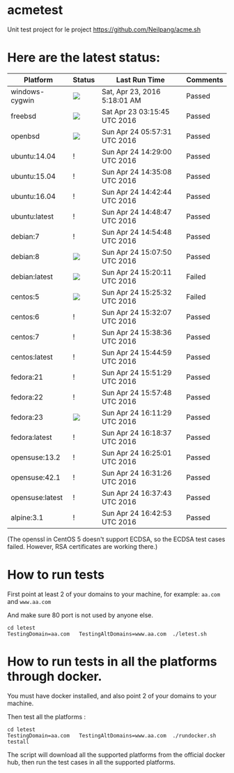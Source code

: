 # acmetest
Unit test project for le project https://github.com/Neilpang/acme.sh



# Here are the latest status:

| Platform | Status| Last Run Time| Comments|
-----------|-------|--------------|---------|
|windows-cygwin| ![](https://cdn.rawgit.com/Neilpang/acmetest/master/status/windows-cygwin.svg?1461388681)| Sat, Apr 23, 2016  5:18:01 AM| Passed |
|freebsd| ![](https://cdn.rawgit.com/Neilpang/acmetest/master/status/freebsd.svg?1461381345)| Sat Apr 23 03:15:45 UTC 2016| Passed |
|openbsd| ![](https://cdn.rawgit.com/Neilpang/acmetest/master/status/openbsd.svg?1461477451)| Sun Apr 24 05:57:31 UTC 2016| Passed |
|ubuntu:14.04| \![](https://cdn.rawgit.com/Neilpang/letest/master/status/ubuntu-14.04.svg?1461508140)| Sun Apr 24 14:29:00 UTC 2016| Passed |
|ubuntu:15.04| \![](https://cdn.rawgit.com/Neilpang/letest/master/status/ubuntu-15.04.svg?1461508508)| Sun Apr 24 14:35:08 UTC 2016| Passed |
|ubuntu:16.04| \![](https://cdn.rawgit.com/Neilpang/letest/master/status/ubuntu-16.04.svg?1461508964)| Sun Apr 24 14:42:44 UTC 2016| Passed |
|ubuntu:latest| \![](https://cdn.rawgit.com/Neilpang/letest/master/status/ubuntu-latest.svg?1461509327)| Sun Apr 24 14:48:47 UTC 2016| Passed |
|debian:7| \![](https://cdn.rawgit.com/Neilpang/letest/master/status/debian-7.svg?1461509688)| Sun Apr 24 14:54:48 UTC 2016| Passed |
|debian:8| ![](https://cdn.rawgit.com/Neilpang/letest/master/status/debian-8.svg?1461510470)| Sun Apr 24 15:07:50 UTC 2016| Passed |
|debian:latest| ![](https://cdn.rawgit.com/Neilpang/letest/master/status/debian-latest.svg?1461511211)| Sun Apr 24 15:20:11 UTC 2016| Failed |
|centos:5| ![](https://cdn.rawgit.com/Neilpang/letest/master/status/centos-5.svg?1461511532)| Sun Apr 24 15:25:32 UTC 2016| Failed |
|centos:6| \![](https://cdn.rawgit.com/Neilpang/letest/master/status/centos-6.svg?1461511927)| Sun Apr 24 15:32:07 UTC 2016| Passed |
|centos:7| \![](https://cdn.rawgit.com/Neilpang/letest/master/status/centos-7.svg?1461512316)| Sun Apr 24 15:38:36 UTC 2016| Passed |
|centos:latest| \![](https://cdn.rawgit.com/Neilpang/letest/master/status/centos-latest.svg?1461512699)| Sun Apr 24 15:44:59 UTC 2016| Passed |
|fedora:21| \![](https://cdn.rawgit.com/Neilpang/letest/master/status/fedora-21.svg?1461513089)| Sun Apr 24 15:51:29 UTC 2016| Passed |
|fedora:22| \![](https://cdn.rawgit.com/Neilpang/letest/master/status/fedora-22.svg?1461513468)| Sun Apr 24 15:57:48 UTC 2016| Passed |
|fedora:23| ![](https://cdn.rawgit.com/Neilpang/letest/master/status/fedora-23.svg?1461514289)| Sun Apr 24 16:11:29 UTC 2016| Passed |
|fedora:latest| \![](https://cdn.rawgit.com/Neilpang/letest/master/status/fedora-latest.svg?1461514717)| Sun Apr 24 16:18:37 UTC 2016| Passed |
|opensuse:13.2| \![](https://cdn.rawgit.com/Neilpang/letest/master/status/opensuse-13.2.svg?1461515101)| Sun Apr 24 16:25:01 UTC 2016| Passed |
|opensuse:42.1| \![](https://cdn.rawgit.com/Neilpang/letest/master/status/opensuse-42.1.svg?1461515486)| Sun Apr 24 16:31:26 UTC 2016| Passed |
|opensuse:latest| \![](https://cdn.rawgit.com/Neilpang/letest/master/status/opensuse-latest.svg?1461515863)| Sun Apr 24 16:37:43 UTC 2016| Passed |
|alpine:3.1| \![](https://cdn.rawgit.com/Neilpang/letest/master/status/alpine-3.1.svg?1461516173)| Sun Apr 24 16:42:53 UTC 2016| Passed |
(The openssl in CentOS 5 doesn't support ECDSA, so the ECDSA test cases failed. However, RSA certificates are working there.)

# How to run tests

First point at least 2 of your domains to your machine, 
for example: `aa.com` and `www.aa.com`

And make sure 80 port is not used by anyone else.

```
cd letest
TestingDomain=aa.com   TestingAltDomains=www.aa.com  ./letest.sh
```

# How to run tests in all the platforms through docker.

You must have docker installed, and also point 2 of your domains to your machine.

Then test all the platforms :

```
cd letest
TestingDomain=aa.com   TestingAltDomains=www.aa.com  ./rundocker.sh  testall
```

The script will download all the supported platforms from the official docker hub, then run the test cases in all the supported platforms.






